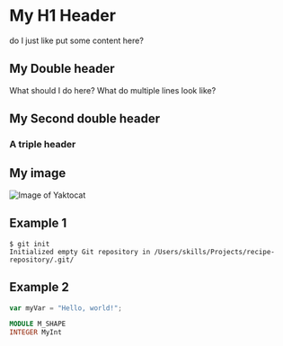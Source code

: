 # My H1 Header
do I just like put some content here?
## My Double header
What should I do here?
What do multiple lines look like?
## My Second double header
### A triple header
## My image
![Image of Yaktocat](https://octodex.github.com/images/yaktocat.png)
## Example 1
```
$ git init
Initialized empty Git repository in /Users/skills/Projects/recipe-repository/.git/
```
## Example 2
``` javascript
var myVar = "Hello, world!";
```
``` fortran
MODULE M_SHAPE
INTEGER MyInt
```

